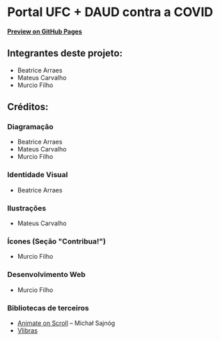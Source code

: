 # Portal UFC + DAUD contra a COVID

[**Preview on GitHub Pages**](https://murciof.github.io/PG3-UFC-2020-1/)

## Integrantes deste projeto:

- Beatrice Arraes
- Mateus Carvalho
- Murcio Filho

## Créditos:

### Diagramação

- Beatrice Arraes
- Mateus Carvalho
- Murcio Filho

### Identidade Visual

- Beatrice Arraes

### Ilustrações

- Mateus Carvalho

### Ícones (Seção "Contribua!")

- Murcio Filho

### Desenvolvimento Web

- Murcio Filho

### Bibliotecas de terceiros

- [Animate on Scroll](https://github.com/michalsnik/aos) – Michał Sajnóg
- [Vlibras](https://www.vlibras.gov.br/)